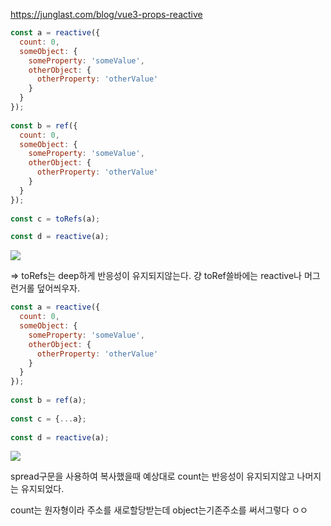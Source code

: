 
https://junglast.com/blog/vue3-props-reactive


```js
const a = reactive({  
  count: 0,  
  someObject: {  
    someProperty: 'someValue',  
    otherObject: {  
      otherProperty: 'otherValue'  
    }  
  }  
});  
  
const b = ref({  
  count: 0,  
  someObject: {  
    someProperty: 'someValue',  
    otherObject: {  
      otherProperty: 'otherValue'  
    }  
  }  
});  
  
const c = toRefs(a);

const d = reactive(a);
```

![](Pasted%20image%2020240821112059.png)

=> toRefs는 deep하게 반응성이 유지되지않는다.
걍 toRef쓸바에는 reactive나 머그런거롤 덮어씌우자.

```js
const a = reactive({  
  count: 0,  
  someObject: {  
    someProperty: 'someValue',  
    otherObject: {  
      otherProperty: 'otherValue'  
    }  
  }  
});  
  
const b = ref(a);  
  
const c = {...a};  
  
const d = reactive(a);
```
![](Pasted%20image%2020240821112757.png)

spread구문을 사용하여 복사했을때
예상대로 count는 반응성이 유지되지않고 나머지는 유지되었다.

count는 원자형이라 주소를 새로할당받는데 object는기존주소를 써서그렇다 ㅇㅇ


